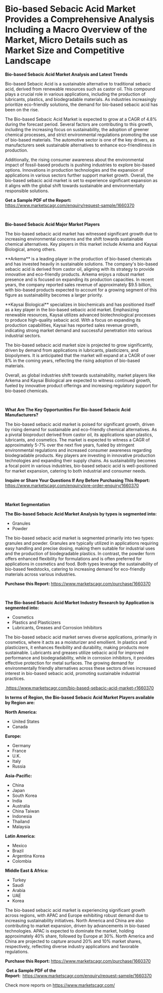 <p><h1>Bio-based Sebacic Acid Market Provides a Comprehensive Analysis Including a Macro Overview of the Market, Micro Details such as Market Size and Competitive Landscape</h1></p><p><strong>Bio-based Sebacic Acid Market Analysis and Latest Trends</strong></p>
<p><p>Bio-based Sebacic Acid is a sustainable alternative to traditional sebacic acid, derived from renewable resources such as castor oil. This compound plays a crucial role in various applications, including the production of lubricants, plastics, and biodegradable materials. As industries increasingly prioritize eco-friendly solutions, the demand for bio-based sebacic acid has been on the rise.</p><p>The Bio-based Sebacic Acid Market is expected to grow at a CAGR of 4.8% during the forecast period. Several factors are contributing to this growth, including the increasing focus on sustainability, the adoption of greener chemical processes, and strict environmental regulations promoting the use of bio-based materials. The automotive sector is one of the key drivers, as manufacturers seek sustainable alternatives to enhance eco-friendliness in production.</p><p>Additionally, the rising consumer awareness about the environmental impact of fossil-based products is pushing industries to explore bio-based options. Innovations in production technologies and the expansion of applications in various sectors further support market growth. Overall, the bio-based sebacic acid market is set to experience significant expansion as it aligns with the global shift towards sustainable and environmentally responsible solutions.</p></p>
<p><strong>Get a Sample PDF of the Report:&nbsp;</strong> <a href="https://www.marketscagr.com/enquiry/request-sample/1660370?utm_campaign=3135&utm_medium=2&utm_source=Github&utm_content=ia&utm_term=29032025&utm_id=bio-based-sebacic-acid">https://www.marketscagr.com/enquiry/request-sample/1660370</a></p>
<p>&nbsp;</p>
<p><strong>Bio-based Sebacic Acid Major Market Players</strong></p>
<p><p>The bio-based sebacic acid market has witnessed significant growth due to increasing environmental concerns and the shift towards sustainable chemical alternatives. Key players in this market include Arkema and Kaysai Biological, among others.</p><p>**Arkema** is a leading player in the production of bio-based chemicals and has invested heavily in sustainable solutions. The company's bio-based sebacic acid is derived from castor oil, aligning with its strategy to provide innovative and eco-friendly products. Arkema enjoys a robust market presence and is focused on expanding its production capacities. In recent years, the company reported sales revenue of approximately $9.5 billion, with bio-based products expected to account for a growing segment of this figure as sustainability becomes a larger priority.</p><p>**Kaysai Biological** specializes in biochemicals and has positioned itself as a key player in the bio-based sebacic acid market. Emphasizing renewable resources, Kaysai utilizes advanced biotechnological processes to produce high-quality sebacic acid. With a focus on expanding its production capabilities, Kaysai has reported sales revenue growth, indicating strong market demand and successful penetration into various industrial sectors.</p><p>The bio-based sebacic acid market size is projected to grow significantly, driven by demand from applications in lubricants, plasticizers, and biopolymers. It is anticipated that the market will expand at a CAGR of over 8% in the coming years, reflecting the rising adoption of bio-based materials.</p><p>Overall, as global industries shift towards sustainability, market players like Arkema and Kaysai Biological are expected to witness continued growth, fueled by innovative product offerings and increasing regulatory support for bio-based chemicals.</p></p>
<p>&nbsp;</p>
<p><strong>What Are The Key Opportunities For Bio-based Sebacic Acid Manufacturers?</strong></p>
<p><p>The bio-based sebacic acid market is poised for significant growth, driven by rising demand for sustainable and eco-friendly chemical alternatives. As a pivotal bioproduct derived from castor oil, its applications span plastics, lubricants, and cosmetics. The market is expected to witness a CAGR of approximately 5-7% over the next five years, fueled by stringent environmental regulations and increased consumer awareness regarding biodegradable products. Key players are investing in innovative production technologies and expanding their supply chains. As sustainability becomes a focal point in various industries, bio-based sebacic acid is well-positioned for market expansion, catering to both industrial and consumer needs.</p></p>
<p><strong>Inquire or Share Your Questions If Any Before Purchasing This Report:</strong> <a href="https://www.marketscagr.com/enquiry/pre-order-enquiry/1660370?utm_campaign=3135&utm_medium=2&utm_source=Github&utm_content=ia&utm_term=29032025&utm_id=bio-based-sebacic-acid">https://www.marketscagr.com/enquiry/pre-order-enquiry/1660370</a></p>
<p>&nbsp;</p>
<p><strong>Market Segmentation</strong></p>
<p><strong>The Bio-based Sebacic Acid Market Analysis by types is segmented into:</strong></p>
<p><ul><li>Granules</li><li>Powder</li></ul></p>
<p><p>The bio-based sebacic acid market is segmented primarily into two types: granules and powder. Granules are typically utilized in applications requiring easy handling and precise dosing, making them suitable for industrial uses and the production of biodegradable plastics. In contrast, the powder form offers enhanced flexibility for formulations and is often preferred for applications in cosmetics and food. Both types leverage the sustainability of bio-based feedstocks, catering to increasing demand for eco-friendly materials across various industries.</p></p>
<p><strong>Purchase this Report:&nbsp;</strong><a href="https://www.marketscagr.com/purchase/1660370?utm_campaign=3135&utm_medium=2&utm_source=Github&utm_content=ia&utm_term=29032025&utm_id=bio-based-sebacic-acid">https://www.marketscagr.com/purchase/1660370</a></p>
<p>&nbsp;</p>
<p><strong>The Bio-based Sebacic Acid Market Industry Research by Application is segmented into:</strong></p>
<p><ul><li>Cosmetics</li><li>Plastics and Plasticizers</li><li>Lubricants, Greases and Corrosion Inhibitors</li></ul></p>
<p><p>The bio-based sebacic acid market serves diverse applications, primarily in cosmetics, where it acts as a moisturizer and emollient. In plastics and plasticizers, it enhances flexibility and durability, making products more sustainable. Lubricants and greases utilize sebacic acid for improved performance and biodegradability, while in corrosion inhibitors, it provides effective protection for metal surfaces. The growing demand for environmentally friendly alternatives across these sectors drives increased interest in bio-based sebacic acid, promoting sustainable industrial practices.</p></p>
<p><a href="https://www.marketscagr.com/bio-based-sebacic-acid-market-r1660370?utm_campaign=3135&utm_medium=2&utm_source=Github&utm_content=ia&utm_term=29032025&utm_id=bio-based-sebacic-acid">&nbsp;https://www.marketscagr.com/bio-based-sebacic-acid-market-r1660370</a></p>
<p><strong>In terms of Region, the Bio-based Sebacic Acid Market Players available by Region are:</strong></p>
<p>
    <p> <strong> North America: </strong>
        <ul>
            <li>United States</li>
            <li>Canada</li>
        </ul>
        </p> 
    <p> <strong> Europe: </strong>
        <ul>
            <li>Germany</li>
            <li>France</li>
            <li>U.K.</li>
            <li>Italy</li>
            <li>Russia</li>
        </ul>
        </p> 
    <p> <strong> Asia-Pacific: </strong>
        <ul>
            <li>China</li>
            <li>Japan</li>
            <li>South Korea</li>
            <li>India</li>
            <li>Australia</li>
            <li>China Taiwan</li>
            <li>Indonesia</li>
            <li>Thailand</li>
            <li>Malaysia</li>
        </ul>
        </p> 
    <p> <strong> Latin America: </strong>
        <ul>
            <li>Mexico</li>
            <li>Brazil</li>
            <li>Argentina Korea</li>
            <li>Colombia</li>
        </ul>
        </p> 
    <p> <strong> Middle East & Africa: </strong>
        <ul>
            <li>Turkey</li>
            <li>Saudi</li>
            <li>Arabia</li>
            <li>UAE</li>
            <li>Korea</li>
        </ul>
    </p>
    </p>
<p><p>The bio-based sebacic acid market is experiencing significant growth across regions, with APAC and Europe exhibiting robust demand due to increasing sustainability initiatives. North America and China are also contributing to market expansion, driven by advancements in bio-based technologies. APAC is expected to dominate the market, holding approximately 40% share, followed by Europe at 30%. North America and China are projected to capture around 20% and 10% market shares, respectively, reflecting diverse industry applications and favorable regulations.</p></p>
<p><strong>Purchase this Report: </strong><a href="https://www.marketscagr.com/purchase/1660370?utm_campaign=3135&utm_medium=2&utm_source=Github&utm_content=ia&utm_term=29032025&utm_id=bio-based-sebacic-acid">https://www.marketscagr.com/purchase/1660370</a></p>
<p>&nbsp;<strong>Get a Sample PDF of the Report:&nbsp;&nbsp;</strong><a href="https://www.marketscagr.com/enquiry/request-sample/1660370?utm_campaign=3135&utm_medium=2&utm_source=Github&utm_content=ia&utm_term=29032025&utm_id=bio-based-sebacic-acid">https://www.marketscagr.com/enquiry/request-sample/1660370</a></p>
<p><strong></strong></p>
<p>Check more reports on <a href="https://www.marketscagr.com/?utm_campaign=3135&utm_medium=2&utm_source=Github&utm_content=ia&utm_term=29032025&utm_id=bio-based-sebacic-acid">https://www.marketscagr.com/</a></p>